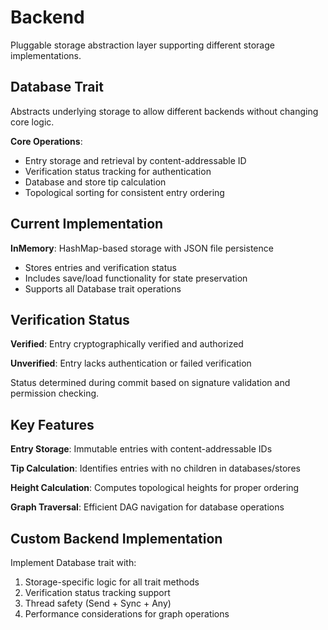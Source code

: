 # Backend

Pluggable storage abstraction layer supporting different storage implementations.

## Database Trait

Abstracts underlying storage to allow different backends without changing core logic.

**Core Operations**:

- Entry storage and retrieval by content-addressable ID
- Verification status tracking for authentication
- Database and store tip calculation
- Topological sorting for consistent entry ordering

## Current Implementation

**InMemory**: HashMap-based storage with JSON file persistence

- Stores entries and verification status
- Includes save/load functionality for state preservation
- Supports all Database trait operations

## Verification Status

**Verified**: Entry cryptographically verified and authorized

**Unverified**: Entry lacks authentication or failed verification

Status determined during commit based on signature validation and permission checking.

## Key Features

**Entry Storage**: Immutable entries with content-addressable IDs

**Tip Calculation**: Identifies entries with no children in databases/stores

**Height Calculation**: Computes topological heights for proper ordering

**Graph Traversal**: Efficient DAG navigation for database operations

## Custom Backend Implementation

Implement Database trait with:

1. Storage-specific logic for all trait methods
2. Verification status tracking support
3. Thread safety (Send + Sync + Any)
4. Performance considerations for graph operations
